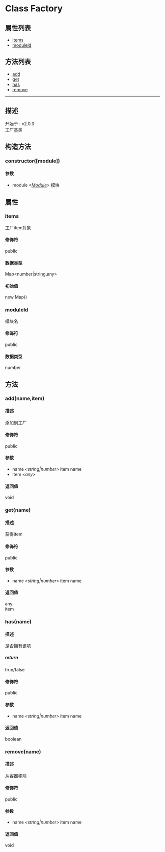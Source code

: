 # Class Factory
## 属性列表
+ [items](#PROP_items)
+ [moduleId](#PROP_moduleId)
  
## 方法列表
+ [add](#METHOD_add)
+ [get](#METHOD_get)
+ [has](#METHOD_has)
+ [remove](#METHOD_remove)
  
---
## 描述
<font class="since">开始于 : v2.0.0</font>  
工厂基类  
## 构造方法
### <a id="METHOD_constructor">constructor([module])</a>
#### 参数
+ module *&lt;<font class='datatype'>[Module](/webroute/api/module)</font>&gt;* 模块
  
## 属性
### <a id="PROP_items">items</a>
工厂item对象  
#### 修饰符
<font class="modifier">public</font>  
#### 数据类型
<font class='datatype'>Map&lt;number|string,any&gt;</font>  
#### 初始值
new Map()  
### <a id="PROP_moduleId">moduleId</a>
模块名  
#### 修饰符
<font class="modifier">public</font>  
#### 数据类型
<font class='datatype'>number</font>  
## 方法
### <a id="METHOD_add">add(name,item)</a>
#### 描述
添加到工厂  
#### 修饰符
<font class="modifier">public</font>  
#### 参数
+ name *&lt;<font class='datatype'>string|number</font>&gt;* 	item name
+ item *&lt;<font class='datatype'>any</font>&gt;* 
  
#### 返回值
void  
### <a id="METHOD_get">get(name)</a>
#### 描述
获得item  
#### 修饰符
<font class="modifier">public</font>  
#### 参数
+ name *&lt;<font class='datatype'>string|number</font>&gt;* 	item name
  
#### 返回值
<font class='datatype'>any</font>  
item  
### <a id="METHOD_has">has(name)</a>
#### 描述
是否拥有该项  
##### return
true/false  
#### 修饰符
<font class="modifier">public</font>  
#### 参数
+ name *&lt;<font class='datatype'>string|number</font>&gt;*  item name
  
#### 返回值
<font class='datatype'>boolean</font>  
### <a id="METHOD_remove">remove(name)</a>
#### 描述
从容器移除  
#### 修饰符
<font class="modifier">public</font>  
#### 参数
+ name *&lt;<font class='datatype'>string|number</font>&gt;* 	item name
  
#### 返回值
void  
